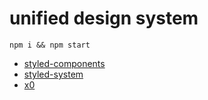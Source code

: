 # unified design system

```
npm i && npm start
```

- [styled-components][]
- [styled-system][]
- [x0][]

[styled-components]: https://github.com/styled-components
[styled-system]: https://github.com/jxnblk/styled-system
[x0]: https://github.com/c8r/x0

